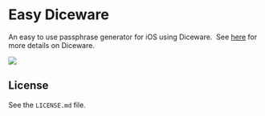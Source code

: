 # Easy Diceware

An easy to use passphrase generator for iOS using Diceware.
​
See [here](http://world.std.com/~reinhold/diceware.html) for more details on Diceware.

![](https://github.com/cfdrake/easy-diceware/raw/master/.github/screenshot.png)

## License

See the `LICENSE.md` file.
